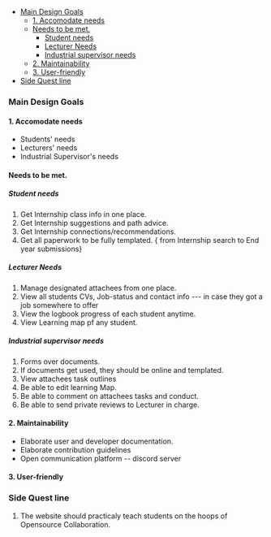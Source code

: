 
- [Main Design Goals](#main-design-goals)
  - [1. Accomodate needs](#1-accomodate-needs)
  - [Needs to be met.](#needs-to-be-met)
    - [Student needs](#student-needs)
    - [Lecturer Needs](#lecturer-needs)
    - [Industrial supervisor needs](#industrial-supervisor-needs)
  - [2. Maintainability](#2-maintainability)
  - [3. User-friendly](#3-user-friendly)
- [Side Quest line](#side-quest-line)


### Main Design Goals

#### 1. Accomodate needs
- Students' needs
- Lecturers' needs
- Industrial Supervisor's needs

#### Needs to be met.
##### Student needs
1. Get Internship class info in one place.
2. Get Internship suggestions and path advice. 
3. Get Internship connections/recommendations.
4. Get all paperwork to be fully templated. { from Internship search to End year submissions}

##### Lecturer Needs
1. Manage designated attachees from one place.
2. View all students CVs, Job-status and contact info --- in case they got a job somewhere to offer
3. View the logbook progress of each student anytime.
4. View Learning map pf any student.

##### Industrial supervisor needs
1. Forms over documents.
2. If documents get used, they should be online and templated.
3. View attachees task outlines
4. Be able to edit learning Map.
5. Be able to comment on attachees tasks and conduct.
6. Be able to send private reviews to Lecturer in charge.


#### 2. Maintainability
   - Elaborate user and developer documentation.
   - Elaborate contribution guidelines
   - Open communication platform -- discord server

#### 3. User-friendly


### Side Quest line
1. The website should practicaly teach students on the hoops of Opensource Collaboration.



